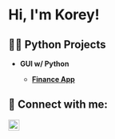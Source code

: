 <h1>Hi, I'm Korey!
<h2>👨‍💻 Python Projects</h2>

- <b>GUI w/ Python
  - [Finance App](https://github.com/koreylgray13/Plaid-Finance) <b><i></b></i>



<h2> 🤳 Connect with me:</h2>

[<img align="left" alt="Korey Gray | LinkedIn" width="22px" src="https://cdn.jsdelivr.net/npm/simple-icons@v3/icons/linkedin.svg" />][linkedin]

[linkedin]: https://linkedin.com/in/koreylgray/

